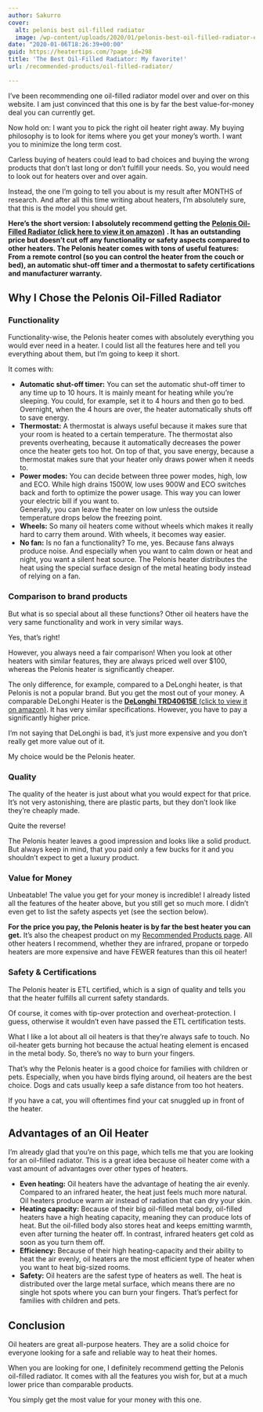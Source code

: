 ```yaml
---
author: Sakurro
cover:
  alt: pelonis best oil-filled radiator
  image: /wp-content/uploads/2020/01/pelonis-best-oil-filled-radiator-e1669547469729.jpg
date: "2020-01-06T18:26:39+00:00"
guid: https://heatertips.com/?page_id=298
title: 'The Best Oil-Filled Radiator: My favorite!'
url: /recommended-products/oil-filled-radiator/

---
```

I’ve been recommending one oil-filled radiator model over and over on this website. I am just convinced that this one is by far the best value-for-money deal you can currently get.

Now hold on: I want you to pick the right oil heater right away. My buying philosophy is to look for items where you get your money’s worth. I want you to minimize the long term cost.

Carless buying of heaters could lead to bad choices and buying the wrong products that don’t last long or don’t fulfill your needs. So, you would need to look out for heaters over and over again.

Instead, the one I’m going to tell you about is my result after MONTHS of research. And after all this time writing about heaters, I’m absolutely sure, that this is the model you should get.  

**Here’s the short version: I absolutely recommend getting the** [**Pelonis Oil-Filled Radiator (click here to view it on amazon)**](https://amzn.to/2Fuz32C) **. It has an outstanding price but doesn’t cut off any functionality or safety aspects compared to other heaters. The Pelonis heater comes with tons of useful features: From a remote control (so you can control the heater from the couch or bed), an automatic shut-off timer and a thermostat to safety certifications and manufacturer warranty.**

## Why I Chose the Pelonis Oil-Filled Radiator

### Functionality

Functionality-wise, the Pelonis heater comes with absolutely everything you would ever need in a heater. I could list all the features here and tell you everything about them, but I’m going to keep it short.

It comes with:

- **Automatic shut-off timer:** You can set the automatic shut-off timer to any time up to 10 hours. It is mainly meant for heating while you’re sleeping. You could, for example, set it to 4 hours and then go to bed. Overnight, when the 4 hours are over, the heater automatically shuts off to save energy.
- **Thermostat:** A thermostat is always useful because it makes sure that your room is heated to a certain temperature. The thermostat also prevents overheating, because it automatically decreases the power once the heater gets too hot. On top of that, you save energy, because a thermostat makes sure that your heater only draws power when it needs to.
- **Power modes:** You can decide between three power modes, high, low and ECO. While high drains 1500W, low uses 900W and ECO switches back and forth to optimize the power usage. This way you can lower your electric bill if you want to.  
Generally, you can leave the heater on low unless the outside temperature drops below the freezing point.
- **Wheels:** So many oil heaters come without wheels which makes it really hard to carry them around. With wheels, it becomes way easier.
- **No fan:** Is no fan a functionality? To me, yes. Because fans always produce noise. And especially when you want to calm down or heat and night, you want a silent heat source. The Pelonis heater distributes the heat using the special surface design of the metal heating body instead of relying on a fan.

### Comparison to brand products

But what is so special about all these functions? Other oil heaters have the very same functionality and work in very similar ways.

Yes, that’s right!

However, you always need a fair comparison! When you look at other heaters with similar features, they are always priced well over $100, whereas the Pelonis heater is significantly cheaper.

The only difference, for example, compared to a DeLonghi heater, is that Pelonis is not a popular brand. But you get the most out of your money. A comparable DeLonghi Heater is the [**DeLonghi TRD40615E** (click to view it on amazon)](https://amzn.to/39OROM5). It has very similar specifications. However, you have to pay a significantly higher price.

I’m not saying that DeLonghi is bad, it’s just more expensive and you don’t really get more value out of it.

My choice would be the Pelonis heater.

### Quality

The quality of the heater is just about what you would expect for that price. It’s not very astonishing, there are plastic parts, but they don’t look like they’re cheaply made.

Quite the reverse!

The Pelonis heater leaves a good impression and looks like a solid product. But always keep in mind, that you paid only a few bucks for it and you shouldn’t expect to get a luxury product.

### Value for Money

Unbeatable! The value you get for your money is incredible! I already listed all the features of the heater above, but you still get so much more. I didn’t even get to list the safety aspects yet (see the section below).

**For the price you pay, the Pelonis heater is by far the best heater you can get.** It’s also the cheapest product on my [Recommended Products page](/recommended-products/). All other heaters I recommend, whether they are infrared, propane or torpedo heaters are more expensive and have FEWER features than this oil heater!

### Safety & Certifications

The Pelonis heater is ETL certified, which is a sign of quality and tells you that the heater fulfills all current safety standards.

Of course, it comes with tip-over protection and overheat-protection. I guess, otherwise it wouldn’t even have passed the ETL certification tests.

What I like a lot about all oil heaters is that they’re always safe to touch. No oil-heater gets burning hot because the actual heating element is encased in the metal body. So, there’s no way to burn your fingers.

That’s why the Pelonis heater is a good choice for families with children or pets. Especially, when you have birds flying around, oil heaters are the best choice. Dogs and cats usually keep a safe distance from too hot heaters.

If you have a cat, you will oftentimes find your cat snuggled up in front of the heater.

## Advantages of an Oil Heater

I’m already glad that you’re on this page, which tells me that you are looking for an oil-filled radiator. This is a great idea because oil heater come with a vast amount of advantages over other types of heaters.

- **Even heating:** Oil heaters have the advantage of heating the air evenly. Compared to an infrared heater, the heat just feels much more natural. Oil heaters produce warm air instead of radiation that can dry your skin.
- **Heating capacity:** Because of their big oil-filled metal body, oil-filled heaters have a high heating capacity, meaning they can produce lots of heat. But the oil-filled body also stores heat and keeps emitting warmth, even after turning the heater off. In contrast, infrared heaters get cold as soon as you turn them off.
- **Efficiency:** Because of their high heating-capacity and their ability to heat the air evenly, oil heaters are the most efficient type of heater when you want to heat big-sized rooms.
- **Safety:** Oil heaters are the safest type of heaters as well. The heat is distributed over the large metal surface, which means there are no single hot spots where you can burn your fingers. That’s perfect for families with children and pets.

## Conclusion

Oil heaters are great all-purpose heaters. They are a solid choice for everyone looking for a safe and reliable way to heat their homes.

When you are looking for one, I definitely recommend getting the Pelonis oil-filled radiator. It comes with all the features you wish for, but at a much lower price than comparable products.

You simply get the most value for your money with this one.
